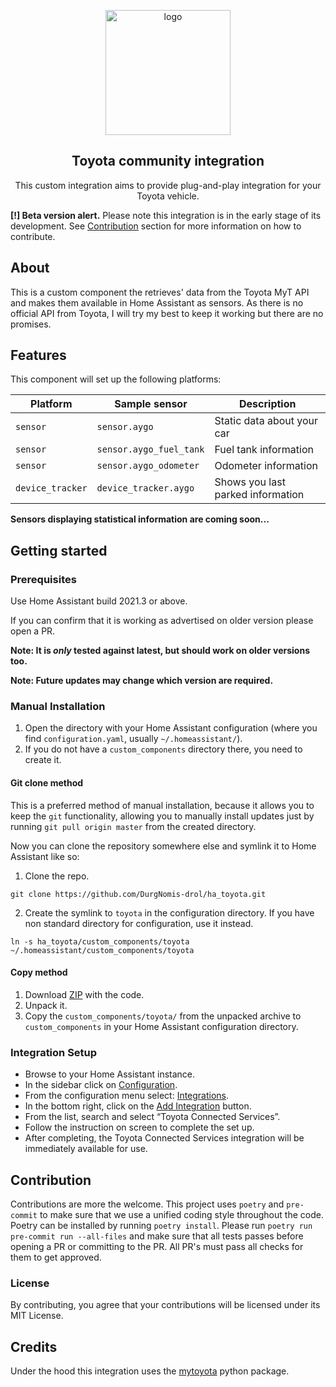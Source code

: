 <p align="center">
    <img src="https://logoeps.com/wp-content/uploads/2011/04/toyota-logo-vector.png" alt="logo" height="200">
</p>

<h2 align="center">Toyota community integration</h2>

<p align="center">
    This custom integration aims to provide plug-and-play integration for your Toyota vehicle.
</p>

**[!] Beta version alert.**
Please note this integration is in the early stage of its development.
See [Contribution](#contribution) section for more information on how to contribute.

## About

This is a custom component the retrieves' data from the
Toyota MyT API and makes them available in Home Assistant as sensors.
As there is no official API from Toyota, I will try my best to keep
it working but there are no promises.

## Features

This component will set up the following platforms:

| Platform         | Sample sensor           | Description                       |
| ---------------- | ----------------------- | --------------------------------- |
| `sensor`         | `sensor.aygo`           | Static data about your car        |
| `sensor`         | `sensor.aygo_fuel_tank` | Fuel tank information             |
| `sensor`         | `sensor.aygo_odometer`  | Odometer information              |
| `device_tracker` | `device_tracker.aygo`   | Shows you last parked information |

**Sensors displaying statistical information are coming soon...**

## Getting started

### Prerequisites

Use Home Assistant build 2021.3 or above.

If you can confirm that it is working as advertised on older version please open a PR.

**Note: It is _only_ tested against latest, but should work on older versions too.**

**Note: Future updates may change which version are required.**

### Manual Installation

1. Open the directory with your Home Assistant configuration (where you find `configuration.yaml`,
   usually `~/.homeassistant/`).
2. If you do not have a `custom_components` directory there, you need to create it.

#### Git clone method

This is a preferred method of manual installation, because it allows you to keep the `git` functionality,
allowing you to manually install updates just by running `git pull origin master` from the created directory.

Now you can clone the repository somewhere else and symlink it to Home Assistant like so:

1. Clone the repo.

```shell
git clone https://github.com/DurgNomis-drol/ha_toyota.git
```

2. Create the symlink to `toyota` in the configuration directory.
   If you have non standard directory for configuration, use it instead.

```shell
ln -s ha_toyota/custom_components/toyota ~/.homeassistant/custom_components/toyota
```

#### Copy method

1. Download [ZIP](https://github.com/DurgNomis-drol/ha_toyota/archive/master.zip) with the code.
2. Unpack it.
3. Copy the `custom_components/toyota/` from the unpacked archive to `custom_components`
   in your Home Assistant configuration directory.

### Integration Setup

- Browse to your Home Assistant instance.
- In the sidebar click on [Configuration](https://my.home-assistant.io/redirect/config).
- From the configuration menu select: [Integrations](https://my.home-assistant.io/redirect/integrations).
- In the bottom right, click on the [Add Integration](https://my.home-assistant.io/redirect/config_flow_start?domain=toyota) button.
- From the list, search and select “Toyota Connected Services”.
- Follow the instruction on screen to complete the set up.
- After completing, the Toyota Connected Services integration will be immediately available for use.

## Contribution

Contributions are more the welcome. This project uses `poetry` and `pre-commit` to make sure that
we use a unified coding style throughout the code. Poetry can be installed by running `poetry install`.
Please run `poetry run pre-commit run --all-files` and make sure that all tests passes before
opening a PR or committing to the PR. All PR's must pass all checks for them to get approved.

### License

By contributing, you agree that your contributions will be licensed under its MIT License.

## Credits

Under the hood this integration uses the [mytoyota](https://github.com/DurgNomis-drol/mytoyota) python package.
